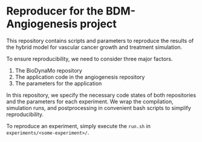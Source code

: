 # Reproducer for the BDM-Angiogenesis project

This repository contains scripts and parameters to reproduce the results of the
hybrid model for vascular cancer growth and treatment simulation. 

To ensure reproducibility, we need to consider three major factors. 
1. The BioDynaMo repository
2. The application code in the angiogenesis repository
3. The parameters for the application

In this repository, we specify the necessary code states of both repositories
and the parameters for each experiment. We wrap the compilation, simulation
runs, and postprocessing in convenient bash scripts to simplify reproducibility.

To reproduce an experiment, simply execute the `run.sh` in 
`experiments/<some-experiment>/`.
